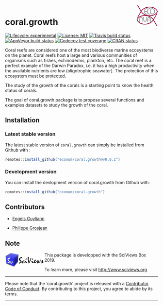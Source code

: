 
<!-- README.md is generated from README.Rmd. Please edit that file -->

<img src="man/figures/EcoNum-logo.png" width="70" height="70" align="right"/>

# coral.growth

[![Lifecycle:
experimental](https://img.shields.io/badge/lifecycle-experimental-orange.svg)](https://www.tidyverse.org/lifecycle/#experimental)
[![License:
MIT](https://img.shields.io/badge/License-MIT-yellow.svg)](https://opensource.org/licenses/MIT)
[![Travis build
status](https://travis-ci.org/EcoNum/coral.growth.svg?branch=master)](https://travis-ci.org/EcoNum/coral.growth)
[![AppVeyor build
status](https://ci.appveyor.com/api/projects/status/github/EcoNum/coral.growth?branch=master&svg=true)](https://ci.appveyor.com/project/EcoNum/coral.growth)
[![Codecov test
coverage](https://codecov.io/gh/EcoNum/coral.growth/branch/master/graph/badge.svg)](https://codecov.io/gh/EcoNum/coral.growth?branch=master)
[![CRAN
status](https://www.r-pkg.org/badges/version/coral.growth)](https://cran.r-project.org/package=coral.growth)

Coral reefs are considered one of the most biodiverse marine ecosystems
on the planet. Coral reefs host a large and various communities of
organisms such as fishes, echinoderms, plankton, etc. The coral reef is
a perfect example of the Darwin Paradox, i.e. it has a high productivity
when the available nutrients are low (oligotrophic seawater). The
protection of this ecosystem must be protected.

The study of the growth of the corals is a starting point to know the
health status of corals.

The goal of coral.growth package is to propose several functions and
examples datasets to study the growth of the coral.

## Installation

### Latest stable version

The latest stable version of `coral.growth` can simply be installed from
Github with :

``` r
remotes::install_github("econum/coral.growth@v0.0.1")
```

### Development version

You can install the devlopment version of coral.growth from Github with:

``` r
remotes::install_github("econum/coral.growth")
```

## Contributors

  - [Engels Guyliann](https://github.com/GuyliannEngels)

  - [Philippe
Grosjean](https://github.com/phgrosjean)

## Note

<img src="man/figures/site-title.png" width="130" height="50" align="left"/>
This package is developped with the SciViews Box 2019.

To learn more, please visit <http://www.sciviews.org>

-----

Please note that the ‘coral.growth’ project is released with a
[Contributor Code of Conduct](CODE_OF_CONDUCT.md). By contributing to
this project, you agree to abide by its terms.

-----
